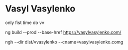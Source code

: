 # Vasyl Vasylenko

only fist time do
vv
<!-- npm install -g angular-cli-ghpages  -->

 ng build --prod --base-href https://vasylvasylenko.com/

 

 ngh --dir dist/vvasylenko --cname=vasylvasylenko.comg